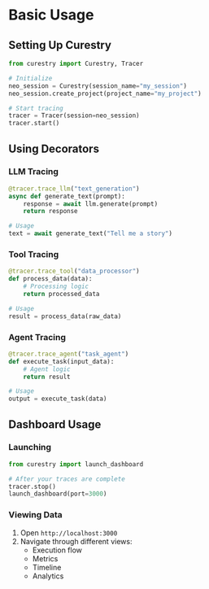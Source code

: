 # Basic Usage

## Setting Up Curestry

```python
from curestry import Curestry, Tracer

# Initialize
neo_session = Curestry(session_name="my_session")
neo_session.create_project(project_name="my_project")

# Start tracing
tracer = Tracer(session=neo_session)
tracer.start()
```

## Using Decorators

### LLM Tracing
```python
@tracer.trace_llm("text_generation")
async def generate_text(prompt):
    response = await llm.generate(prompt)
    return response

# Usage
text = await generate_text("Tell me a story")
```

### Tool Tracing
```python
@tracer.trace_tool("data_processor")
def process_data(data):
    # Processing logic
    return processed_data

# Usage
result = process_data(raw_data)
```

### Agent Tracing
```python
@tracer.trace_agent("task_agent")
def execute_task(input_data):
    # Agent logic
    return result

# Usage
output = execute_task(data)
```

## Dashboard Usage

### Launching
```python
from curestry import launch_dashboard

# After your traces are complete
tracer.stop()
launch_dashboard(port=3000)
```

### Viewing Data
1. Open `http://localhost:3000`
2. Navigate through different views:
   - Execution flow
   - Metrics
   - Timeline
   - Analytics